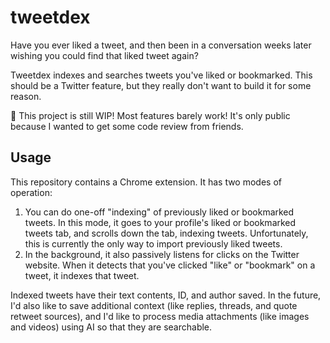 # tweetdex

Have you ever liked a tweet, and then been in a conversation weeks later wishing you could find that liked tweet again?

Tweetdex indexes and searches tweets you've liked or bookmarked. This should be a Twitter feature, but they really don't want to build it for some reason.

:construction: This project is still WIP! Most features barely work! It's only public because I wanted to get some code review from friends.

## Usage

This repository contains a Chrome extension. It has two modes of operation:

1. You can do one-off "indexing" of previously liked or bookmarked tweets. In this mode, it goes to your profile's liked or bookmarked tweets tab, and scrolls down the tab, indexing tweets. Unfortunately, this is currently the only way to import previously liked tweets.
2. In the background, it also passively listens for clicks on the Twitter website. When it detects that you've clicked "like" or "bookmark" on a tweet, it indexes that tweet.

Indexed tweets have their text contents, ID, and author saved. In the future, I'd also like to save additional context (like replies, threads, and quote retweet sources), and I'd like to process media attachments (like images and videos) using AI so that they are searchable.

<!--

Is there a better way to list a user's liked tweets than scraping it using a Chrome extension?

Here are some alternatives I considered and rejected:

1. Use the web API. Unfortunately, the free API does not allow you to list a user's liked tweets, and the paid API is bonkers expensive. See: https://developer.twitter.com/en/docs/twitter-api/getting-started/about-twitter-api
2. Scrape a user's like from their public profile using a web crawler. Unfortunately, now that Twitter requires authentication, this is no longer doable.

If you have better ideas, or think an argument here is wrong, please raise a GitHub Issue.

-->
